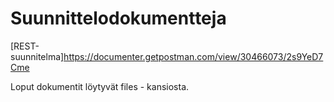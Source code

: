# Suunnittelodokumentteja

[REST-suunnitelma]https://documenter.getpostman.com/view/30466073/2s9YeD7Cme

Loput dokumentit löytyvät files - kansiosta.